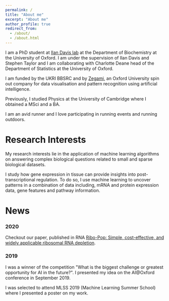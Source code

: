 ```yaml
---
permalink: /
title: "About me"
excerpt: "About me"
author_profile: true
redirect_from: 
  - /about/
  - /about.html
---
```

I am a PhD student at [Ilan Davis lab](http://www.ilandavis.com/) at the Department of Biochemistry at the University of Oxford. I am under the supervision of Ilan Davis and Stephen Taylor and I am collaborating with Charlotte Deane head of the Department of Statistics at the University of Oxford.

I am funded by the UKRI BBSRC and by [Zegami](https://zegami.com/), an Oxford University spin out company for data visualisation and pattern recognition using artificial intelligence. 

Previously, I studied Physics at the University of Cambridge where I obtained a MSci and a BA.

I am an avid runner and I love participating in running events and running outdoors. 

Research Interests
======
My research interests lie in the application of machine learning algorithms on answering complex biological questions related to small and sparse biological datasets.

I study how gene expression in tissue can provide insights into post-transcriptional regulation. To do so, I use machine learning to uncover patterns in a combination of data including, mRNA and protein expression data, gene features and pathway information.

News
======
### 2020

Checkout our paper, published in RNA [Ribo-Pop: Simple, cost-effective, and widely applicable ribosomal RNA depletion](https://doi.org/10.1261/rna.076562.120).

### 2019

I was a winner of the competition "What is the biggest challenge or greatest opportunity for AI in the future?". I presented my idea on the AI@Oxford conference in September 2019.

I was selected to attend MLSS 2019 (Machine Learning Summer School) where I presented a poster on my work.
